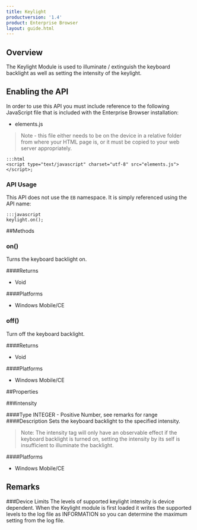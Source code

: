 ```yaml
---
title: Keylight
productversion: '1.4'
product: Enterprise Browser
layout: guide.html
---
```



## Overview
The Keylight Module is used to illuminate / extinguish the keyboard backlight as well as setting the intensity of the keylight.

## Enabling the API
In order to use this API you must include reference to the following JavaScript file that is included with the Enterprise Browser installation:

* elements.js 

> Note - this file either needs to be on the device in a relative folder from where your HTML page is, or it must be copied to your web server appropriately.

	:::html
    <script type="text/javascript" charset="utf-8" src="elements.js"></script>;


### API Usage
This API does not use the `EB` namespace. It is simply referenced using the API name:

	:::javascript
	keylight.on();

##Methods

### on()
Turns the keyboard backlight on.

####Returns
* Void

####Platforms

* Windows Mobile/CE

### off()
Turn off the keyboard backlight.

####Returns
* Void

####Platforms

* Windows Mobile/CE

##Properties

###intensity

####Type
<span class='text-info'>INTEGER</span> - Positive Number, see remarks for range
####Description
Sets the keyboard backlight to the specified intensity.

>Note: The intensity tag will only have an observable effect if the keyboard backlight is turned on, setting the intensity by its self is insufficient to illuminate the backlight.

####Platforms

* Windows Mobile/CE


## Remarks
###Device Limits
The levels of supported keylight intensity is device dependent. When the Keylight module is first loaded it writes the supported levels to the log file as INFORMATION so you can determine the maximum setting from the log file.

